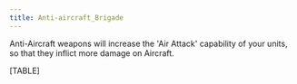 ```yaml
---
title: Anti-aircraft_Brigade
---
```



Anti-Aircraft weapons will increase the 'Air Attack' capability of your
units, so that they inflict more damage on Aircraft.

[TABLE]
